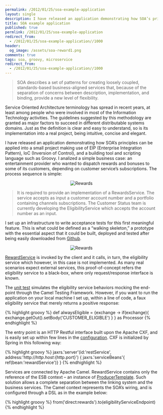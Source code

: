 ```yaml
---
permalink: /2012/01/25/soa-example-application
layout: single
description: I have released an application demonstrating how SOA’s principles can be applied into a small project making use of EIP (Enterprise Integration Pattern), IoC (Inversion of Control), and a building tool and scripting language such as Groovy.
title: SOA example application
published: true
permlink: /2012/01/25/soa-example-application
redirect_from:
  - /2012/01/25/soa-example-application//1000
header:
  og_image: /assets/soa-reward1.png
comments: true
tags: soa, groovy, microservice
redirect_from:
  - /2012/01/25/soa-example-application//1000
---
```


>SOA describes a set of patterns for creating loosely coupled, standards-based business-aligned services that, because of the separation of concerns between description, implementation, and binding, provide a new level of flexibility.

Service Oriented Architecture terminology has spread in recent years, at least among people who were involved in most of the Information Technology activities. The guidelines suggested by this methodology are granted as major factors to succeed in different distributable systems domains.
Just as the definition is clear and easy to understand, so is its implementation into a real project, being intuitive, concise and elegant.

I have released an application demonstrating how SOA’s principles can be applied into a small project making use of EIP (Enterprise Integration Pattern), IoC (Inversion of Control), and a building tool and scripting language such as Groovy.
I analized a simple business case: an entertainment provider who wanted to dispatch rewards and bonuses to some of its customers, depending on customer service’s subscriptions.
The process sequence is simple:

<center><img title="Rewards" src="{{ site.url }}/assets/soa-reward1.png"/></center>

>It is required to provide an implementation of a RewardsService. The service accepts as input a customer account number and a portfolio containing channels subscriptions. The Customer Status team is currently developing the EligibilityService which accepts the account number as an input.

I set up an infrastructure to write acceptance tests for this first meaningful feature. This is what could be defined as a “walking skeleton,” a prototype with the essential aspect that it could be built, deployed and tested after being easily downloaded from [Github](https://github.com/gfrison/rewards).

<center><img title="Rewards" src="{{ site.url }}/assets/soa-reward2.png"/></center>

[RewardService](https://github.com/gfrison/rewards/blob/master/src/main/groovy/com/gfrison/services/RewardService.groovy) is invoked by the client and it calls, in turn, the eligibility service which however, in this case is not  implemented. As many real scenarios expect external services, this proof-of-concept refers the eligibility service to a black-box, where only request/response interface is known.

The [unit test](https://github.com/gfrison/rewards/blob/master/src/test/groovy/com/gfrison/RewardServiceTest.groovy) simulates the eligibility service behaviors mocking the end-point through the Camel Testing Framework. However, if you want to run the application on your local machine I set up, within a line of code, a faux eligibility service that merely returns a positive response:

{% highlight groovy %}
def alwaysEligible = {exchange ->
  if(exchange){
    exchange.getOut().setBody('CUSTOMER_ELIGIBLE')
  }
} as Processor
{% endhighlight %}

The entry point is an HTTP Restful interface built upon the Apache CXF, and is easily set up within few lines in the [configuration](https://github.com/gfrison/rewards/blob/master/src/main/resources/conf/beans.groovy). CXF is initialized by Spring in this following way:

{% highlight groovy %}
jaxrs.'server'(id:'restService',
  address:'http://${http.host}:${http.port}') {
    jaxrs.'serviceBeans'{ ref(bean:'rewardService')}
}
{% endhighlight %}

Services are connected by Apache Camel. RewardService contains only the reference of the ESB context –  an instance of [ProducerTemplate](http://camel.apache.org/producertemplate.html). Such solution allows a complete separation between the linking system and the business services. The Camel context represents  the SOA’s wiring, and is configured through a DSL as in the example below:

{% highlight groovy %}
from('direct:rewards').to(eligibilityServiceEndpoint)
{% endhighlight %}